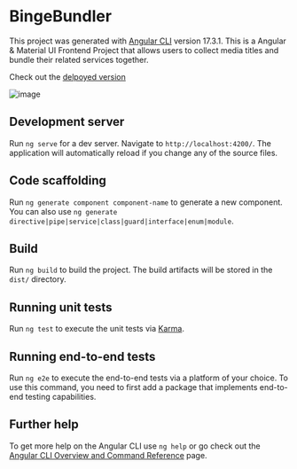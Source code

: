 # BingeBundler

This project was generated with [Angular CLI](https://github.com/angular/angular-cli) version 17.3.1.
This is a Angular & Material UI Frontend Project that allows users to collect media titles and bundle their related services together. 

Check out the [delpoyed version](https://deploy-preview-52--calm-alfajores-8b0b04.netlify.app/)

![image](https://github.com/AngularMaterial/AngularMaterial/assets/146030630/e1c1bc66-f753-4a65-8900-5ef1ee5473e0)


## Development server

Run `ng serve` for a dev server. Navigate to `http://localhost:4200/`. The application will automatically reload if you change any of the source files.

## Code scaffolding

Run `ng generate component component-name` to generate a new component. You can also use `ng generate directive|pipe|service|class|guard|interface|enum|module`.

## Build

Run `ng build` to build the project. The build artifacts will be stored in the `dist/` directory.

## Running unit tests

Run `ng test` to execute the unit tests via [Karma](https://karma-runner.github.io).

## Running end-to-end tests

Run `ng e2e` to execute the end-to-end tests via a platform of your choice. To use this command, you need to first add a package that implements end-to-end testing capabilities.

## Further help

To get more help on the Angular CLI use `ng help` or go check out the [Angular CLI Overview and Command Reference](https://angular.io/cli) page.
